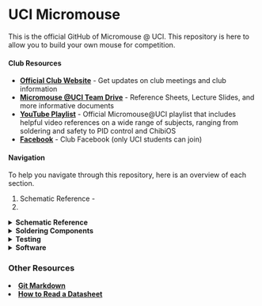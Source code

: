 # UCI Micromouse




This is the official GitHub of Micromouse @ UCI. This repository is here to allow you to build your own mouse for competition. 

#### Club Resources
 * [__Official Club Website__](https://micromouseuci.github.io/) - Get updates on club meetings and club information
 * [__Micromouse @UCI Team Drive__](https://drive.google.com/drive/folders/1fHwfOaCsH3-F_LZoAcfiGgn9cWiebsPj) - Reference Sheets, Lecture Slides, and more informative documents
 * [__YouTube Playlist__](https://www.youtube.com/playlist?list=PLTnmBeaLzeHIIcfAZqYvjoWuxOcVnpV9Z) - Official Micromouse@UCI playlist that includes helpful video references on a wide range of subjects, ranging from soldering and safety to PID control and ChibiOS
 * [__Facebook__](https://www.facebook.com/groups/153805515376853) - Club Facebook (only UCI students can join)
 
 #### Navigation
 To help you navigate through this repository, here is an overview of each section.
 1. Schematic Reference - 
 2. 
 
 
 <details>
 <summary><strong>Schematic Reference</strong></summary>
 <p>This is the schematic for Micromouse at UCI's PCB. The parts are listed below the image, with the labels in parentheses. Below the labels are further explanations of each circuit so that you can get an understanding of how each circuit works and why we included them in the PCB</p>
 <img src="https://github.com/micromouseuci/UCI-Micromouse/blob/master/images/Schematic.PNG">
 
* [__SN754410NE__](https://www.digikey.com/product-detail/en/texas-instruments/SN754410NE/296-9911-5-ND/380180) _(U2)_ - Motor driver, used to control the speed and direction of the two motors.
* [__Teensy 3.2__](https://www.pjrc.com/teensy/teensy31.html) _(U1)_- Processor, will run code.
* [__IR Emitters__]() _(D0-D3)_ - Send an IR signal, which will bounce off walls, allowing for the reciever to read. Each is connected to a digital pin on the Teensy, allowing them to individual turn on and off.
* [__IR Reciever__]() _(Q0-Q3)_ - Reads how strong the IR signal is, depending on the value it reads it is able to detect if there is a wall, and how may cells away it is.
* [__Pololu 3081__](https://www.pololu.com/product/3081) _(U5, U4)_ - Motor encoders, used to keep track of wheel rotations.
* [__LM1085 (3A)__](http://www.ti.com/product/LM1085) _(U3)_ - Voltage regulator, a LDO regulator that gives a 5V source from the LiPo. 3A version.
* [__Switch__](http://www.google.com/search?q=mechanical+keyboard+switch) _(SW1)_ - Any mechanical keyboard switch
* [__Buzzer__](https://www.amazon.com/BETAFPV-Terminals-Electronic-Continuous-12X9-5mm/dp/B073RH8TQK) _(BZ1)_ - ~5mm buzzer pin spacing, the small ones in the link fit.
* [__LEDs__](http://www.google.com/search?q=3528+smd+led) _(D4, D5)_ - Any 3528 sized led rated for at least 3.3v
* [__Voltage Regulator (Linear)__](https://www.digikey.com/product-detail/en/stmicroelectronics/LD1085V50/497-3436-5-ND/669220) - Used to step voltage down
* __1.8KΩ__ _(R1, R2, R3, R4)_ - Current limiting resistors for Receivers.
* __35Ω__ _(R5, R6, R7, R8)_ - Current limiting resistor for Recievers.
* __47kΩ__ _(R13, R14, R15, R16)_ - Pull Up resistor for switch. Value based on the LED bought. [Calculate](http://www.ohmslawcalculator.com/led-resistor-calculator)
* __1kΩ__ _(R9, R10, R11, R12)_ - Resistors for MOSFET gate

 <details>
 <summary><strong>Emitter/Receiver Pair Circuit</strong></summary>
 </details>
 
 <details>
 <summary><strong>Power Supply Circuit</strong></summary>
 </details>

 <details>
 <summary><strong>Motor Control Circuit</strong></summary>
 </details>

 <details>
 <summary><strong>Indicator Circuit</strong></summary>
 </details>

 </details>
 
 
<details>
 <summary><strong>Soldering Components</strong></summary>
 
 <p>The components must be soldered in order to maintain a solid electrical connection between two circuit elements. For ease, it's recommended that you follow the order listed below of components to solder. This will help prevent a mess or short circuits.</p>
 
 
   <ul><details>
 <summary><strong>Capacitors</strong></summary>
  </details></ul>
 
 
 
 <ul><details><summary><strong>IR Emitters and Receivers</strong></summary>
  <br> <li>On the schematic, the IR Emitters are labeled as D0, D1, D2, and D3. Find the corresponding labels on the PCB. They should be at the front of the board</li>
  <li>Place the shorter end of the emitter in the positive throughole of the corresponding pad and the longer end through the negative side. For reference, the D0 pad is shown below.</li>
  <img src="https://github.com/micromouseuci/UCI-Micromouse/blob/master/images/emitter-receiver_holes.jpg" width=200 height=400>
  <li>After inserting the emitter all the way, bend the emitter's leads so that the emitter lines up parallel to the PCB AND it is centered on the emitter sillhouette on the PCB. You can now solder the emitter. </li>
  <li>Repeat the same process for the IR Receivers. The receivers are located right next to the emitters, and are labelled as Q0, Q1, Q2, and Q3. For the receivers, the short end is also the positive end</li>
  <li>When you're soldering the components, make sure that the LEDs line up with the sillhouettes as much as possible. In other words, the length of the leads above the PCB should be as short as possible. This will ensure that one receiver from one set will not have interference from an emitter of another set. </li>
  </details></ul>
 
 <ul><details><summary><strong>Motors and Encoders</strong></summary>
 <img src="https://github.com/micromouseuci/UCI-Micromouse/blob/master/images/motor_parts.jpg" width=200 height=300>
 <ul>The image above shows all the components you will need to install your motor to your PCB.</ul>
 <ul>The first step is to attach the JST connector (the wires) to the encoder. The encoder is the mini black circuit board with a connecter pin for the JST.</ul>
 <img src="https://github.com/micromouseuci/UCI-Micromouse/blob/master/images/encoders_jst.jpg" width=200 height=300>
 <ul>To solder the encoder to the motor, use the image below as a reference. Make sure the encoder is perfectly parallel to the back end of the motor; if the encoder is crooked, it may cause some additional problems. Cover those holes on the encoder with solder while also making sure that the motor pins are touching the solder. This way, the motor pins are electrically connected to the encoders through solder. Give a slight tug to the encoder to make sure that it is firmly attached to the motor and is not loose. If it is loose, re-solder the encoder until it fits perfectly.</ul>
 <img src="https://github.com/micromouseuci/UCI-Micromouse/blob/master/images/soldering_encoders.jpg" width=200 height=300>
 <ul>Finally, attach the magnet to the motor by inserting it through the mini shaft. The final product should look like the image below.  </ul>
 <img src="https://github.com/micromouseuci/UCI-Micromouse/blob/master/images/full_motor_installed.jpg" width=200 height=300>
 </details></ul>
 
 <ul><details>
 <summary><strong>MOSFETs and Resistors</strong></summary>
  <img src="https://github.com/micromouseuci/UCI-Micromouse/blob/master/images/Resistor.jpg" width=200 height=300>
 <p>To solder the resistor, first make sure that the right resistor value is selected. Choosing the incorrect resistor value may result in irregular functionality; to determine which resistor must be used, first look at the KiCAD schematic of the mouse. Each resistor on the PCB is labeled as "R#" (i.e. R7). Find the corresponding resistor value on the schematic, and that will be the resistor value needed at that point (i.e. R7 is labeled as 35 ohms, so you will need a 35 ohm resistor at R7). To solder, simply bend the resistor and insert them into the holes specified (as shown above). The ceramic part of the resistor should be lined up with the rectangular engraving on the PCB and should touch the PCB. Solder the ends of the resistor at the bottom of the PCB, and then cut off the ends. The final product should look like this:</p>
 <img src="https://github.com/micromouseuci/UCI-Micromouse/blob/master/images/Soldered_Resistor.jpg" width=200 height=300>
 
 <p>The MOSFETs will be soldered on in a similar manner. All the MOSFET pads will be labeled as "T#" (i.e. T2) on the board. Place the MOSFET on the pad, with the flat face lined up with the straight edge of the MOSFET sillhouette. This will ensure the correct orientation of the transistor. Push the MOSFET in as much as you can. Solder the leads from the bottom of the board and cut off the ends. </p>
 
  </details></ul>
 

 <ul><details>
 <summary><strong>Voltage Regulator</strong></summary>
 <img src="https://github.com/micromouseuci/UCI-Micromouse/blob/master/images/VRM.jpg" width=200 height=300>
  </details></ul>
  

   <ul><details>
 <summary><strong>Switches and Buzzer</strong></summary>
  </details></ul>
  
   <ul><details>
 <summary><strong>Header Pins & Dip Socket</strong></summary>
 <ul>The header pins and dip socket are used for easy replacement of the Teensy and motor driver respectively in the event that they burn out. </ul>
 <ul>For the Teensy, you will need two 1x14 headers and one 1x5 header. Solder them on individually in the location shown below</ul>
 <img src="https://github.com/micromouseuci/UCI-Micromouse/blob/master/images/header-pins.jpg" width=200 height=300>
  
  </details></ul>
  <ul><details>
  <summary><strong>Header Pins for Teensy</strong></summary>
  </details></ul>
 
</details>
 
<details>
<summary><strong>Testing</strong></summary>
 
 <ul><details><summary><strong>IR Sensors</strong></summary>
 
 
</details></ul>

<ul><details>
<summary><strong>Motors</strong></summary>
 
 
</details></ul>

</details>
 
<details>
<summary><strong>Software</strong></summary>

#### Interrupts

* Interrupts are needed to keep track of the wheels revolution. When the wheels position changes, the motor encoder will send a signal to the Teensy. A total of 12 signals will be sent per 1 revolution. Interrupts allow it so the Teensy can update values as soon as the encoder sends the signal (asynchronously). If the encoders were updated in the main loop theres a good chance for some signals to be missed, causing the revolution count to be inaccurate.   

* To add an interrupt run the [attatchInterrupt](https://www.arduino.cc/reference/en/language/functions/external-interrupts/attachinterrupt/) function in setup. Syntax is **attatchInterrupt(pin, func, mode)**. The second parameter specifies the function that gets executed when the interrupt is triggered. In our case we want to put in a function that will add to the count of an encoder variable. The third parameter specifies what will trigger the interrupt. For example "CHANGE" will make the interrupt trigger whenever the pin changes value, however, "FALLING" will make the interrupt trigger only when the pin goes from HIGH to LOW. Read link for more info.

#### Variables

* tickCount - Two variables, one for each motor. When interrupt its triggered, increment the tick count by 1.
* emitterState - One for each emitter. Stores the current state of the emitter

#### Functions

* readReciever() - One method for each reciever. Returns the value read by reciever
* setEmitterState(x) - One method for each emitter. Set the state of the emitter to on or off.
* getSwitchState() - Return the value of the switch
* runMotorTime(m, speed, sec) - Set specific motor at speed for given amount of seconds. Uses delay function to count time.
* runMotorRev(m, speed, rev) - Runs a specific motor at speed for given amount of revolutions. Uses the encoder varible to count revolutions.
* setLED(l, brightness) - Sets a specific led to a certian brightness.
* setBuzzer(strength) - Sets the buzzer to a given strength.

#### More Functions
* turnRight() - Use encoders and tickCounts of both motors to make a percise right turn
* turnLeft() - similar to turnRight()
* goForward() - Use encoders to go straight.
* turnAround() - turnRight * 2


</details>
 

### Other Resources

<li><a href="https://git-scm.com/book/en/v2" target="_blank"><strong>Git Markdown</strong></a></li>
<li><a href="https://www.sparkfun.com/tutorials/223" target="_blank"><strong>How to Read a Datasheet</strong></a></li>

 
 



